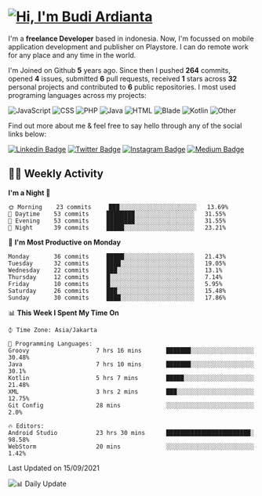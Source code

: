 # [![Hi, I'm Budi Ardianta](https://readme-typing-svg.herokuapp.com?size=24&vCenter=true&lines=%F0%9F%91%8B+Hi%2C+I'm+Budi+Ardianta+;%F0%9F%92%BB+Android+And+Web+Developer+)](https://git.io/typing-svg)

I'm a **freelance Developer** based in indonesia. Now, I'm focussed on mobile application development and publisher on Playstore. I can do remote work for any place and any time in the world.

I'm Joined on Github **5** years ago. Since then I pushed **264** commits, opened **4** issues, submitted **6** pull requests, received **1** stars across **32** personal projects and contributed to **6** public repositories.
I most used programing languages across my projects:

![JavaScript](https://img.shields.io/badge/-JavaScript-%23f1e05a?style=flat&logo=JavaScript&logoColor=white)
![CSS](https://img.shields.io/badge/-CSS-%23563d7c?style=flat&logo=CSS&logoColor=white)
![PHP](https://img.shields.io/badge/-PHP-%234F5D95?style=flat&logo=PHP&logoColor=white)
![Java](https://img.shields.io/badge/-Java-%23b07219?style=flat&logo=Java&logoColor=white)
![HTML](https://img.shields.io/badge/-HTML-%23e34c26?style=flat&logo=HTML&logoColor=white)
![Blade](https://img.shields.io/badge/-Blade-%23f7523f?style=flat&logo=Blade&logoColor=white)
![Kotlin](https://img.shields.io/badge/-Kotlin-%23A97BFF?style=flat&logo=Kotlin&logoColor=white)
![Other](https://img.shields.io/badge/-Other-%23ededed?style=flat&logo=Other&logoColor=white)

Find out more about me & feel free to say hello through any of the social links below:

[![Linkedin Badge](https://img.shields.io/badge/-budiardianata-blue?style=flat&logo=Linkedin&logoColor=white&link=https://www.linkedin.com/in/budiardianata/)](https://www.linkedin.com/in/budiardianata/)
[![Twitter Badge](https://img.shields.io/badge/-budiardianata-%231DA1F2.svg?style=flat&logo=twitter&logoColor=white&link=https://www.twitter.com/budiardianata)](https://www.linkedin.com/in/budiardianata/)
[![Instagram Badge](https://img.shields.io/badge/-budiardianata-purple?style=flat&logo=instagram&logoColor=white&link=https://instagram.com/budiardianata/)](https://instagram.com/budiardianata)
[![Medium Badge](https://img.shields.io/badge/-@budiardianata-%2312100E.svg?style=flat&logo=Medium&logoColor=white&link=https://medium.com/@budiardianata/)](https://medium.com/@budiardianata)

## 👨‍💻 Weekly Activity
<!--START_SECTION:waka-->
**I'm a Night 🦉** 

```text
🌞 Morning    23 commits     ███░░░░░░░░░░░░░░░░░░░░░░   13.69% 
🌆 Daytime    53 commits     ████████░░░░░░░░░░░░░░░░░   31.55% 
🌃 Evening    53 commits     ████████░░░░░░░░░░░░░░░░░   31.55% 
🌙 Night      39 commits     █████░░░░░░░░░░░░░░░░░░░░   23.21%

```
📅 **I'm Most Productive on Monday** 

```text
Monday       36 commits     █████░░░░░░░░░░░░░░░░░░░░   21.43% 
Tuesday      32 commits     ████░░░░░░░░░░░░░░░░░░░░░   19.05% 
Wednesday    22 commits     ███░░░░░░░░░░░░░░░░░░░░░░   13.1% 
Thursday     12 commits     █░░░░░░░░░░░░░░░░░░░░░░░░   7.14% 
Friday       10 commits     █░░░░░░░░░░░░░░░░░░░░░░░░   5.95% 
Saturday     26 commits     ███░░░░░░░░░░░░░░░░░░░░░░   15.48% 
Sunday       30 commits     ████░░░░░░░░░░░░░░░░░░░░░   17.86%

```


📊 **This Week I Spent My Time On** 

```text
⌚︎ Time Zone: Asia/Jakarta

💬 Programming Languages: 
Groovy                   7 hrs 16 mins       ███████░░░░░░░░░░░░░░░░░░   30.48% 
Java                     7 hrs 10 mins       ███████░░░░░░░░░░░░░░░░░░   30.1% 
Kotlin                   5 hrs 7 mins        █████░░░░░░░░░░░░░░░░░░░░   21.48% 
XML                      3 hrs 2 mins        ███░░░░░░░░░░░░░░░░░░░░░░   12.75% 
Git Config               28 mins             ░░░░░░░░░░░░░░░░░░░░░░░░░   2.0%

🔥 Editors: 
Android Studio           23 hrs 30 mins      ████████████████████████░   98.58% 
WebStorm                 20 mins             ░░░░░░░░░░░░░░░░░░░░░░░░░   1.42%

```


 Last Updated on 15/09/2021
<!--END_SECTION:waka-->

![📊 Daily Update](https://github.com/budiardianata/budiardianata/actions/workflows/update-activity.yml/badge.svg)
